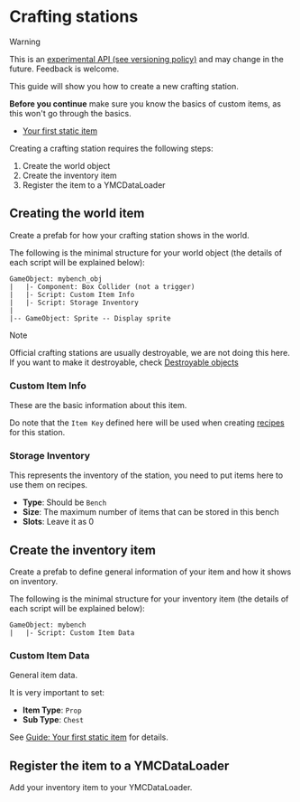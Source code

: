# Crafting stations

> [!WARNING]
> This is an [experimental API (see versioning policy)](../introduction.md#versioning-policy) and may change in the future. Feedback is welcome.
>

This guide will show you how to create a new crafting station.

**Before you continue** make sure you know the basics of custom items, as this won't go through the basics.

- [Your first static item](./your-first-item.md)


Creating a crafting station requires the following steps:

1. Create the world object
2. Create the inventory item
3. Register the item to a YMCDataLoader


## Creating the world item

Create a prefab for how your crafting station shows in the world.

The following is the minimal structure for your world object (the details of each script will be explained below):

```
GameObject: mybench_obj
|	|- Component: Box Collider (not a trigger)
|	|- Script: Custom Item Info
|	|- Script: Storage Inventory
|
|-- GameObject: Sprite -- Display sprite

```

> [!NOTE]
> Official crafting stations are usually destroyable, we are not doing this here.
> If you want to make it destroyable, check [Destroyable objects](./destroyable-objects.md)


### Custom Item Info

These are the basic information about this item.

Do note that the `Item Key` defined here will be used when creating [recipes](./craft-recipes.md) for this station.


### Storage Inventory

This represents the inventory of the station, you need to put items here to use them on recipes.

- **Type**: Should be `Bench`
- **Size**: The maximum number of items that can be stored in this bench
- **Slots**: Leave it as 0


## Create the inventory item

Create a prefab to define general information of your item and how it shows on inventory.

The following is the minimal structure for your inventory item (the details of each script will be explained below):

```
GameObject: mybench
|	|- Script: Custom Item Data

```

### Custom Item Data

General item data.

It is very important to set:

- **Item Type**: `Prop`
- **Sub Type**: `Chest`

See [Guide: Your first static item](./your-first-item.md) for details.


## Register the item to a YMCDataLoader

Add your inventory item to your YMCDataLoader.
